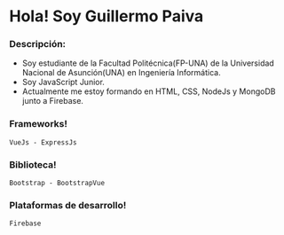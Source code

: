 # Hola! Soy Guillermo Paiva

### Descripción:
- Soy estudiante de la Facultad Politécnica(FP-UNA) de la Universidad Nacional de Asunción(UNA) en Ingeniería Informática.
- Soy JavaScript Junior.
- Actualmente me estoy formando en HTML, CSS, NodeJs y MongoDB junto a Firebase.

### Frameworks!
~~~
VueJs - ExpressJs
~~~

### Biblioteca!
~~~
Bootstrap - BootstrapVue
~~~

### Plataformas de desarrollo!
~~~
Firebase
~~~

